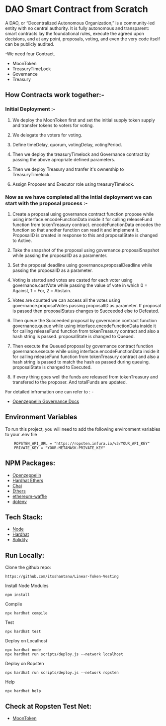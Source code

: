 # DAO Smart Contract from Scratch

A DAO, or “Decentralized Autonomous Organization,” is a community-led entity with no central authority. It is fully autonomous and transparent: smart contracts lay the foundational rules, execute the agreed upon decisions, and at any point, proposals, voting, and even the very code itself can be publicly audited.

-We need four Contract.

- MoonToken
- TreasuryTimeLock
- Governance
- Treasury


## How Contracts work together:-

### Initial Deployment :-

1. We deploy the MoonToken first and set the initial supply token supply and transfer tokens to voters for voting.

2. We delegate the voters for voting.

3. Define timeDelay, quorum, votingDelay, votingPeriod.

4. Then we deploy the treasuryTimelock and Governance contract by passing the above apropriate defined parameters.

5. Then we deploy Treasury and tranfer it's ownership to TreasuryTimelock.

6. Assign Proposer and Executor role using treasuryTimelock.

### Now as we have completed all the intial deployment we can start with the proposal process :-

1. Create a proposal using governance contract function propose while using interface.encodeFunctionData inside it for calling releaseFund function from tokenTreasury contract. encodeFunctionData encodes the function so that another function can read it and implement it. ProposalID is created in response to this and proposalState is changed to Active.

2. Take the snapshot of the proposal using governance.proposalSnapshot while passing the proposalID as a paramenter.

3. Set the proposal deadline using governance.proposalDeadline while passing the proposalID as a parameter.

4. Voting is started and votes are casted for each voter using governance.castVote while passing the value of vote in which 0 = Against, 1 = For, 2 =  Abstain.

5. Votes are counted we can access all the votes using governance.proposalVotes passing proposalID as parameter. If proposal is passed then proposalStatus changes to Succeeded else to Defeated. 

6. Then queue the Succeeded proposal by governance contract function governance.queue while using interface.encodeFunctionData inside it for calling releaseFund function from tokenTreasury contract and also a hash string is passed. proposalState is changed to Queued.

7. Then execute the Queued proposal by governance contract function governance.execute while using interface.encodeFunctionData inside it for calling releaseFund function from tokenTreasury contract and also a hash string is passed to match the hash as passed during queuing. proposalState is changed to Executed.

8. If every thing goes well the funds are released from tokenTreasury and transfered to the proposer. And totalFunds are updated.

For detailed infromation one can refer to : -

- [Openzeppelin Governance Docs](https://docs.openzeppelin.com/contracts/4.x/api/governance)

## Environment Variables

To run this project, you will need to add the following environment variables to your .env file

```
    ROPSTEN_API_URL = "https://ropsten.infura.io/v3/YOUR_API_KEY"
    PRIVATE_KEY = "YOUR-METAMASK-PRIVATE_KEY"
```

## NPM Packages:

 - [Openzeppelin](https://docs.openzeppelin.com/)
 - [Hardhat Ethers](https://www.npmjs.com/package/hardhat-ethers)
 - [Chai](https://www.npmjs.com/package/chai)
 - [Ethers](https://www.npmjs.com/package/ethers)
 - [ethereum-waffle](https://www.npmjs.com/package/ethereum-waffle)
 - [dotenv](https://www.npmjs.com/package/dotenv)

## Tech Stack:
 - [Node](https://nodejs.org/en/)
 - [Hardhat](https://hardhat.org/tutorial/)
 - [Solidity](https://docs.soliditylang.org/en/v0.8.13)


## Run Locally:

Clone the github repo:
```
https://github.com/itsshantanu/Linear-Token-Vesting
```

Install Node Modules
```
npm install
```

Compile
```
npx hardhat compile
```

Test
```
npx hardhat test
```

Deploy on Localhost
```
npx hardhat node
npx hardhat run scripts/deploy.js --network localhost
```

Deploy on Ropsten
```
npx hardhat run scripts/deploy.js --network ropsten
```

Help
```
npx hardhat help
```

## Check at Ropsten Test Net:
 - [MoonToken](https://ropsten.etherscan.io/address/0x207473B9aB3A404FA71F510A64F85Aeb51cd99BD)